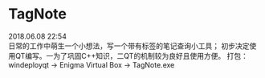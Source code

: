 # TagNote

2018.06.08 22:54  
日常的工作中萌生一个小想法，写一个带有标签的笔记查询小工具；
初步决定使用QT编写。一为了巩固C++知识，二QT的机制较为良好且使用方便。
打包：windeployqt  ->  Enigma Virtual Box  ->  TagNote.exe